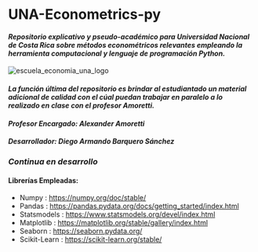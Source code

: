 
# UNA-Econometrics-py
#### *Repositorio explicativo y pseudo-académico para Universidad Nacional de Costa Rica sobre métodos econométricos relevantes empleando la herramienta computacional y lenguaje de programación Python.*
![escuela_economia_una_logo](https://github.com/barquerosanchezdiegoarmando/barquerosanchezdiegoarmando/assets/126104692/280a620e-38b1-43ee-a617-41a20514ec4f)
#### *La función última del repositorio es brindar al estudiantado un material adicional de calidad con el cúal puedan trabajar en paralelo a lo realizado en clase con el profesor Amoretti.*
#### *Profesor Encargado: Alexander Amoretti*
#### *Desarrollador: Diego Armando Barquero Sánchez*
### *Continua en desarrollo*
#### Librerías Empleadas:
- Numpy : https://numpy.org/doc/stable/
- Pandas : https://pandas.pydata.org/docs/getting_started/index.html
- Statsmodels : https://www.statsmodels.org/devel/index.html
- Matplotlib : https://matplotlib.org/stable/gallery/index.html
- Seaborn : https://seaborn.pydata.org/
- Scikit-Learn : https://scikit-learn.org/stable/
